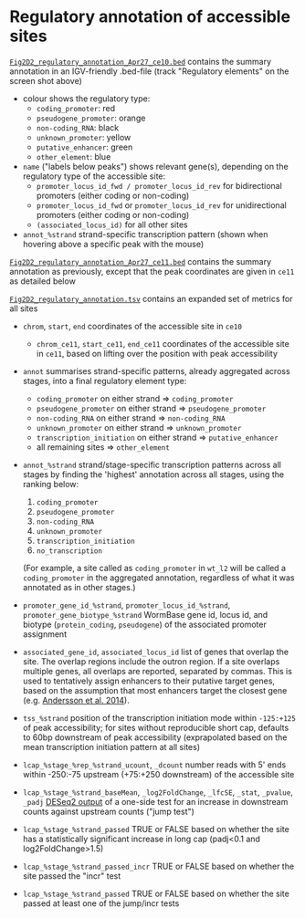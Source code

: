 # Regulatory annotation of accessible sites
[`Fig2D2_regulatory_annotation_Apr27_ce10.bed`](Fig2D2_regulatory_annotation_Apr27_ce10.bed) contains the summary annotation in an IGV-friendly .bed-file (track "Regulatory elements" on the screen shot above)
- colour shows the regulatory type:
  - `coding_promoter`: red
  - `pseudogene_promoter`: orange
  - `non-coding_RNA`: black
  - `unknown_promoter`: yellow
  - `putative_enhancer`: green
  - `other_element`: blue
- `name` ("labels below peaks") shows relevant gene(s), depending on the regulatory type of the accessible site:
  - `promoter_locus_id_fwd / promoter_locus_id_rev` for bidirectional promoters (either coding or non-coding)
  - `promoter_locus_id_fwd` or `promoter_locus_id_rev` for unidirectional promoters (either coding or non-coding)
  - `(associated_locus_id)` for all other sites
- `annot_%strand` strand-specific transcription pattern (shown when hovering above a specific peak with the mouse)

[`Fig2D2_regulatory_annotation_Apr27_ce11.bed`](Fig2D2_regulatory_annotation_Apr27_ce11.bed) contains the summary annotation as previously, except that the peak coordinates are given in `ce11` as detailed below

[`Fig2D2_regulatory_annotation.tsv`](Fig2D2_regulatory_annotation.tsv) contains an expanded set of metrics for all sites
- `chrom`, `start`, `end` coordinates of the accessible site in `ce10`
  - `chrom_ce11`, `start_ce11`, `end_ce11` coordinates of the accessible site in `ce11`, based on lifting over the position with peak accessibility
- `annot` summarises strand-specific patterns, already aggregated across stages, into a final regulatory element type:
  - `coding_promoter` on either strand => `coding_promoter`
  - `pseudogene_promoter` on either strand => `pseudogene_promoter`
  - `non-coding_RNA` on either strand => `non-coding_RNA`
  - `unknown_promoter` on either strand => `unknown_promoter`
  - `transcription_initiation` on either strand => `putative_enhancer`
  - all remaining sites => `other_element`
- `annot_%strand` strand/stage-specific transcription patterns across all stages by finding the 'highest' annotation across all stages, using the ranking below:
  1. `coding_promoter`
  2. `pseudogene_promoter`
  3. `non-coding_RNA`
  4. `unknown_promoter`
  5. `transcription_initiation`
  6. `no_transcription`

  (For example, a site called as `coding_promoter` in `wt_l2` will be called a `coding_promoter` in the aggregated annotation, regardless of what it was annotated as in other stages.)
- `promoter_gene_id_%strand`, `promoter_locus_id_%strand`, `promoter_gene_biotype_%strand` WormBase gene id, locus id, and biotype (`protein_coding`, `pseudogene`) of the associated promoter assignment
- `associated_gene_id`, `associated_locus_id` list of genes that overlap the site. The overlap regions include the outron region. If a site overlaps multiple genes, all overlaps are reported, separated by commas. This is used to tentatively assign enhancers to their putative target genes, based on the assumption that most enhancers target the closest gene (e.g. [Andersson et al. 2014](https://doi.org/10.1038/nature12787)).
- `tss_%strand` position of the transcription initiation mode within `-125:+125` of peak accessibility; for sites without reproducible short cap, defaults to 60bp downstream of peak accessibility (exprapolated based on the mean transcription initiation pattern at all sites)
- `lcap_%stage_%rep_%strand_ucount`, `_dcount` number reads with 5' ends within -250:-75 upstream (+75:+250 downstream) of the accessible site
- `lcap_%stage_%strand_baseMean`, `_log2FoldChange`, `_lfcSE`, `_stat`, `_pvalue`, `_padj` [DESeq2 output](https://bioconductor.org/packages/release/bioc/vignettes/DESeq2/inst/doc/DESeq2.html#differential-expression-analysis) of a one-side test for an increase in downstream counts against upstream counts ("jump test")
- `lcap_%stage_%strand_passed` TRUE or FALSE based on whether the site has a statistically significant increase in long cap (padj<0.1 and log2FoldChange>1.5)
- `lcap_%stage_%strand_passed_incr` TRUE or FALSE based on whether the site passed the "incr" test
- `lcap_%stage_%strand_passed` TRUE or FALSE based on whether the site passed at least one of the jump/incr tests
